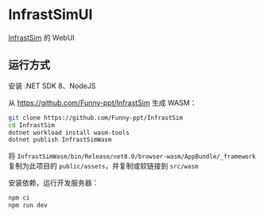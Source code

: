 # InfrastSimUI

[InfrastSim](https://github.com/Funny-ppt/InfrastSim) 的 WebUI

## 运行方式

安装 .NET SDK 8、NodeJS

从 <https://github.com/Funny-ppt/InfrastSim> 生成 WASM：

```bash
git clone https://github.com/Funny-ppt/InfrastSim
cd InfrastSim
dotnet workload install wasm-tools
dotnet publish InfrastSimWasm
```

将 `InfrastSimWasm/bin/Release/net8.0/browser-wasm/AppBundle/_framework` 复制为此项目的 `public/assets`，并复制或软链接到 `src/wasm`

安装依赖，运行开发服务器：

```bash
npm ci
npm run dev
```
